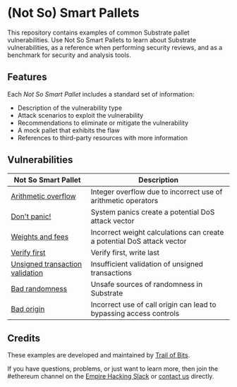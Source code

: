 # (Not So) Smart Pallets

This repository contains examples of common Substrate pallet vulnerabilities. Use Not So Smart Pallets to learn about Substrate vulnerabilities, as a reference when performing security reviews, and as a benchmark for security and analysis tools.

## Features

Each _Not So Smart Pallet_ includes a standard set of information:

* Description of the vulnerability type
* Attack scenarios to exploit the vulnerability
* Recommendations to eliminate or mitigate the vulnerability
* A mock pallet that exhibits the flaw
* References to third-party resources with more information

## Vulnerabilities

| Not So Smart Pallet | Description |
| --- | --- |
| [Arithmetic overflow](./arithmetic_overflow/README.md) | Integer overflow due to incorrect use of arithmetic operators |
| [Don't panic!](./dont_panic/README.md) | System panics create a potential DoS attack vector  |
| [Weights and fees](./weights_and_fees/README.md) | Incorrect weight calculations can create a potential DoS attack vector |
| [Verify first](./verify_first/README.md) | Verify first, write last |
| [Unsigned transaction validation](./validate_unsigned/README.md) | Insufficient validation of unsigned transactions |
| [Bad randomness](./randomness/README.md) | Unsafe sources of randomness in Substrate |
| [Bad origin](./origins/README.md) | Incorrect use of call origin can lead to bypassing access controls |

## Credits

These examples are developed and maintained by [Trail of Bits](https://www.trailofbits.com/).

If you have questions, problems, or just want to learn more, then join the #ethereum channel on the [Empire Hacking Slack](https://empireslacking.herokuapp.com/) or [contact us](https://www.trailofbits.com/contact/) directly.
